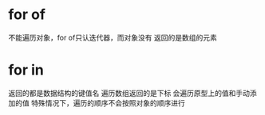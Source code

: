 # for of
  不能遍历对象，for of只认迭代器，而对象没有
  返回的是数组的元素

# for in
  返回的都是数据结构的键值名
  遍历数组返回的是下标
  会遍历原型上的值和手动添加的值
  特殊情况下，遍历的顺序不会按照对象的顺序进行